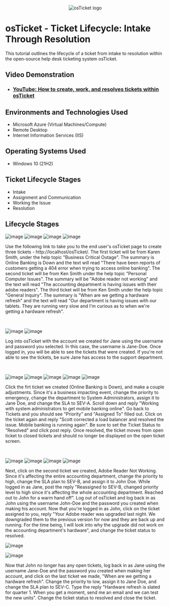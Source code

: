 <p align="center">
<img src="https://i.imgur.com/Clzj7Xs.png" alt="osTicket logo"/>
</p>

<h1>osTicket - Ticket Lifecycle: Intake Through Resolution</h1>
This tutorial outlines the lifecycle of a ticket from intake to resolution within the open-source help desk ticketing system osTicket.<br />


<h2>Video Demonstration</h2>

- ### [YouTube: How to create, work, and resolves tickets within osTicket](https://www.youtube.com)

<h2>Environments and Technologies Used</h2>

- Microsoft Azure (Virtual Machines/Compute)
- Remote Desktop
- Internet Information Services (IIS)

<h2>Operating Systems Used </h2>

- Windows 10</b> (21H2)

<h2>Ticket Lifecycle Stages</h2>

- Intake
- Assignment and Communication
- Working the Issue
- Resolution

<h2>Lifecycle Stages</h2>

<p>
  
![image](https://github.com/user-attachments/assets/04ca254a-7b20-4c46-9c7f-a29fe692d88f)
![image](https://github.com/user-attachments/assets/80e5d013-f164-4cbc-92a2-f6471f30c3d6)
![image](https://github.com/user-attachments/assets/e3bd6f24-0f1b-4461-9262-a529a7165078)
![image](https://github.com/user-attachments/assets/7a0d3fc7-0234-4768-bf26-e9af703a6341)



</p>
Use the following link to take you to the end user's osTicket page to create three tickets - http://localhost/osTicket/. The first ticket will be from Karen Smith, under the help topic "Business Critical Outage". The summary is Online Banking is Down and the text will read "There have been reports of customers getting a 404 error when trying to access online banking". The second ticket will be from Ken Smith under the help topic "Personal Computer Issues". The summary will be "Adobe reader not working" and the text will read "The accounting department is having issues with their adobe readers". The third ticket will be from Ken Smith under the help topic "General Inquiry". The summary is "When are we getting a hardware refresh" and the text will read "Our department is having issues with our tablets. They are running very slow and I'm curious as to when we're getting a hardware refresh".

</p>
<br />

<p>
  
![image](https://github.com/user-attachments/assets/8f6c7653-2e7e-4123-89cc-0d163657cdf0)
![image](https://github.com/user-attachments/assets/14a05f43-ea3d-4b5a-8bee-de4bb72aa3e5)

</p>
<p>
Log into osTicket with the account we created for Jane using the username and password you selected. In this case, the username is Jane-Doe. Once logged in, you will be able to see the tickets that were created. If you're not able to see the tickets, be sure Jane has access to the support department. 
</p>
<br />

<p>
  
![image](https://github.com/user-attachments/assets/72b42768-f0ff-4830-b91c-50cf72261a62)
![image](https://github.com/user-attachments/assets/bd67d6a7-b42c-430b-b1bf-a5ede5469a6a)
![image](https://github.com/user-attachments/assets/7cc82b1d-37d3-41ef-a168-a2858f47dd0f)
![image](https://github.com/user-attachments/assets/de404717-3641-456c-a565-9e2b636e499b)
![image](https://github.com/user-attachments/assets/08e5860e-e35b-41bb-921e-36ac1371bbcf)


</p>
<p>
Click the firt ticket we created (Online Banking is Down), and make a couple adjustments. Since it's a business impacting event, change the priority to emergency, change the department to System Administrators, assign it to Jane Doe, and change the SLA to SEV-A. Scroll down and reply "Working with system administrators to get mobile banking online". Go back to Tickets and you should see "Priority" and "Assigned To" filled out. Click on the ticket again and reply "Scott corrected a load balancer and resolved the issue. Mobile banking is running again". Be sure to set the Ticket Status to "Resolved" and click post reply. Once resolved, the ticket moves from open ticket to closed tickets and should no longer be displayed on the open ticket screen. 
</p>
<br />

![image](https://github.com/user-attachments/assets/393b807d-3b86-4e3e-98ce-9c131fc5c3d9)
![image](https://github.com/user-attachments/assets/c080d047-2aa1-489a-9412-b8ef70d61d28)
![image](https://github.com/user-attachments/assets/8bd70043-4139-4d05-b900-6b716c06f8aa)
![image](https://github.com/user-attachments/assets/d124679f-7f4e-409e-acd4-1e6c1f49c06b)

Next, click on the second ticket we created, Adobe Reader Not Working. Since it's affecting the entire accounting department, change the priority to high, change the SLA plan to SEV-B, and assign it to John Doe. While logged in as Jane, post the reply "Reassigned to SEV-B, changed priority level to high since it's affecting the whole accounting department. Reached out to John for a warm hand off". Log out of osTicket and log back in as John using the username John-Doe and the password you created when making his account. Now that you're logged in as John, click on the ticket assigned to you, reply "Your Adobe reader was upgraded last night. We downgraded them to the previous version for now and they are back up and running. For the time being, I will look into why the upgrade did not work on the accounting department's hardware", and change the ticket status to resolved. 

![image](https://github.com/user-attachments/assets/cb4f1bd6-4ece-43e7-93d4-4e6a11e42439)

![image](https://github.com/user-attachments/assets/94cfbd2f-23df-4875-8dfb-e429de460fc9)



Now that John no longer has any open tickets, log back in as Jane using the username Jane-Doe and the password you created when making her account, and click on the last ticket we made, "When are we getting a hardware refresh". Change the priority to low, assign it to Jane Doe, and change the SLA plan to SEV-C. Type the reply "Hardware refresh is slated for quarter 1. When you get a moment, send me an email and we can test the new units". Change the ticket status to resolved and close the ticket. 
